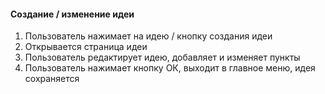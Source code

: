 #### Создание / изменение идеи
1. Пользователь нажимает на идею / кнопку создания идеи
2. Открывается страница идеи
3. Пользователь редактирует идею, добавляет и изменяет пункты
4. Пользователь нажимает кнопку ОК, выходит в главное меню, идея сохраняется
